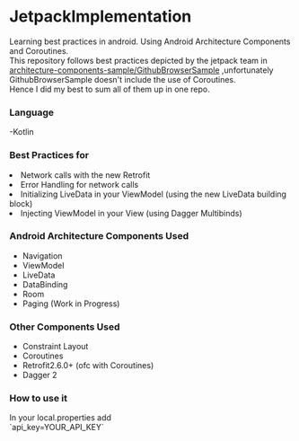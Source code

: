 # JetpackImplementation
Learning best practices in android. Using Android Architecture Components and Coroutines.
<br>This repository follows best practices depicted by the jetpack team in [architecture-components-sample/GithubBrowserSample](https://github.com/android/architecture-components-samples/tree/master/GithubBrowserSample/) ,unfortunately GithubBrowserSample doesn't include the use of Coroutines.
<br>Hence I did my best to sum all of them up in one repo.

<h3>Language</h3> 
-Kotlin

<h3>Best Practices for</h3>
  <li>Network calls with the new Retrofit</li>
  <li>Error Handling for network calls</li>
  <li>Initializing LiveData in your ViewModel (using the new LiveData building block)</li>
  <li>Injecting ViewModel in your View (using Dagger Multibinds)</li>

<h3>Android Architecture Components Used</h3>
<ul>
  <li>Navigation</li>
  <li>ViewModel</li>
  <li>LiveData</li>
  <li>DataBinding</li>
  <li>Room</li>
  <li>Paging (Work in Progress)</li>
</ul>
<h3>Other Components Used</h3>
<ul>
  <li>Constraint Layout</li>
  <li>Coroutines</li>
  <li>Retrofit2.6.0+ (ofc with Coroutines)</li>
  <li>Dagger 2</li>
</ul>
<h3>How to use it</h3>
In your local.properties add
<br>`api_key=YOUR_API_KEY`







